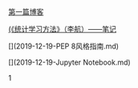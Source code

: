 

[第一篇博客](2019-09-07-第一篇博客.md)

[(《统计学习方法》（李航）——笔记](《统计学习方法》（李航）——笔记.md)

[](2019-09-12-集成学习.md)

[](2019-09-12-强化学习（增强学习）.md)

[](2019-09-14-特征工程.md)

[](2019-10-18-神将网络之径向基网络.md)

[](2019-10-24-泰坦尼克之灾使用逻辑回归方法的步骤.md)

[](2020-04-13-先验与后验)

[](2020-04-12-如何利用MATLAB自带的帮助文档（强化学习）.md)

[](2019-12-28-决策树.md)

[](2019-12-28-P问题、NP问题、NP完全问题和NP难问题.md)

[](2019-12-03-数据时代.md)

[](2019-11-05-正则化.md)

[](2019-11-05-运筹学.md)

[]()

[]()

[]()

[]()

[]()

[]()

[]()

[](2019-09-14-动态规划.md)

[](2019-09-14-贪心算法（贪婪算法）.md)

[](2019-10-08-一些算法.md)

[](Pycharm使用.md)

[](2020-04-17-pip安装包管理命令.md)

[](Python中的lamada表达式和正则表达式.md)

[](2019-10-27-Matplotlib使用指南.md)

[](2019-10-27-Numpy使用指南.md)

[](2019-10-27-Pandas使用指南.md)

[](2019-10-27-Python拓展库.md)

[](2019-10-27-sk-learn教程.md)

[](2019-12-19-PEP 8风格指南.md)

[](2019-12-19-Jupyter Notebook.md)

[](2019-12-18-进程和线程.md)

[](2019-11-25-Docker.md)

[](2019-11-19-计算机编码.md)

[](2019-11-01-编程语言.md)

[](2019-12-20-互联网公司四大技术岗.md)

[](2019-11-01-区块链.md)

[](2019-10-28-常见的编辑器、编译器、IDE介绍.md)

[](2019-10-28-Atom使用.md)

[]()

[]()

[](2019-09-28-核心期刊投稿.md)

[](2019-09-21-怎样学习新东西.md)

[](2019-09-18-一些MATLAB小技巧.md)

[](2019-09-10-文献调研、文献综述.md)

[](2019-09-10-高效查找、阅读和管理文献.md)

1